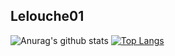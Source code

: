 
## Lelouche01

![Anurag's github stats](https://github-readme-stats.vercel.app/api?username=Lelouche01&show_icons=true&theme=radical)
[![Top Langs](https://github-readme-stats.vercel.app/api/top-langs/?username=Lelouche01&layout=demo)](https://github.com/anuraghazra/github-readme-stats)
